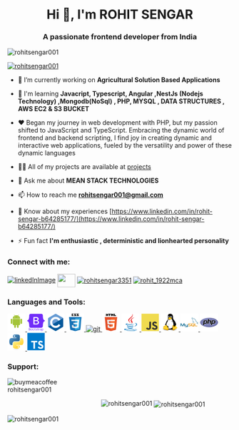 <h1 align="center">Hi 👋, I'm ROHIT SENGAR</h1>
<h3 align="center">A passionate frontend developer from India</h3>

<p align="left"> <img src="https://komarev.com/ghpvc/?username=rohitsengar001&label=Profile%20views&color=0e75b6&style=flat" alt="rohitsengar001" /> </p>

<p align="left"> <a href="https://github.com/ryo-ma/github-profile-trophy"><img src="https://github-profile-trophy.vercel.app/?username=rohitsengar001" alt="rohitsengar001" /></a> </p>

- 🔭 I’m currently working on **Agricultural Solution Based Applications**

- 🌱 I'm learning **Javacript, Typescript, Angular ,NestJs (Nodejs Technology) ,Mongodb(NoSql) , PHP, MYSQL , DATA STRUCTURES , AWS EC2 & S3 BUCKET**
- ❤️ Began my journey in web development with PHP, but my passion shifted to JavaScript and TypeScript. Embracing the dynamic world of frontend and backend scripting, I find joy in creating dynamic and interactive web applications, fueled by the versatility and power of these dynamic languages

- 👨‍💻 All of my projects are available at [projects](https://www.linkedin.com/in/rohit-sengar-b64285177/details/projects/)

- 💬 Ask me about **MEAN STACK TECHNOLOGIES**

- 📫 How to reach me **rohitsengar001@gmail.com**

- 📄 Know about my experiences [https://www.linkedin.com/in/rohit-sengar-b64285177/](https://www.linkedin.com/in/rohit-sengar-b64285177/)

- ⚡ Fun fact **I'm enthusiastic , deterministic and lionhearted personality**

<h3 align="left">Connect with me:</h3>
<p align="left">

<a href="https://linkedin.com/in/rohit-sengar-b64285177"><img src="https://user-images.githubusercontent.com/39033056/159908068-2b7af122-db69-4e74-a381-1e40cf694b80.png" alt="linkedInImage" height="30" width="40" /></a>
<a href="https://stackoverflow.com/users/13087121/rohit" target="blank"><img align="center" src="https://encrypted-tbn0.gstatic.com/images?q=tbn:ANd9GcQtsnwaCMjcKWH7PzD3tn6U-1DQQgWLx4Ib9qqZy3XPG3uda8d2Zl9c-nOJ1qYOMRzgB6k&usqp=CAU" height="30" width="40" /></a>
<a href="https://instagram.com/rohitsengar3351" target="blank"><img align="center" src="https://upload.wikimedia.org/wikipedia/commons/thumb/e/e7/Instagram_logo_2016.svg/1200px-Instagram_logo_2016.svg.png" alt="rohitsengar3351" height="30" width="40" /></a>
<a href="https://www.hackerrank.com/rohit_1922mca" target="blank"><img align="center" src="https://e7.pngegg.com/pngimages/891/900/png-clipart-logo-hackerrank-where-s-weed-java-hacker-thumbnail.png" alt="rohit_1922mca" height="30" width="40" /></a>
</p>

<h3 align="left">Languages and Tools:</h3>
<p align="left"> <a href="https://developer.android.com" target="_blank"> <img src="https://raw.githubusercontent.com/devicons/devicon/master/icons/android/android-original-wordmark.svg" alt="android" width="40" height="40"/> </a> <a href="https://getbootstrap.com" target="_blank"> <img src="https://raw.githubusercontent.com/devicons/devicon/master/icons/bootstrap/bootstrap-plain-wordmark.svg" alt="bootstrap" width="40" height="40"/> </a> <a href="https://www.cprogramming.com/" target="_blank"> <img src="https://raw.githubusercontent.com/devicons/devicon/master/icons/c/c-original.svg" alt="c" width="40" height="40"/> </a> <a href="https://www.w3schools.com/css/" target="_blank"> <img src="https://raw.githubusercontent.com/devicons/devicon/master/icons/css3/css3-original-wordmark.svg" alt="css3" width="40" height="40"/> </a> <a href="https://git-scm.com/" target="_blank"> <img src="https://www.vectorlogo.zone/logos/git-scm/git-scm-icon.svg" alt="git" width="40" height="40"/> </a> <a href="https://www.w3.org/html/" target="_blank"> <img src="https://raw.githubusercontent.com/devicons/devicon/master/icons/html5/html5-original-wordmark.svg" alt="html5" width="40" height="40"/> </a> <a href="https://www.java.com" target="_blank"> <img src="https://raw.githubusercontent.com/devicons/devicon/master/icons/java/java-original.svg" alt="java" width="40" height="40"/> </a> <a href="https://developer.mozilla.org/en-US/docs/Web/JavaScript" target="_blank"> <img src="https://raw.githubusercontent.com/devicons/devicon/master/icons/javascript/javascript-original.svg" alt="javascript" width="40" height="40"/> </a> <a href="https://www.linux.org/" target="_blank"> <img src="https://raw.githubusercontent.com/devicons/devicon/master/icons/linux/linux-original.svg" alt="linux" width="40" height="40"/> </a> <a href="https://www.mysql.com/" target="_blank"> <img src="https://raw.githubusercontent.com/devicons/devicon/master/icons/mysql/mysql-original-wordmark.svg" alt="mysql" width="40" height="40"/> </a> <a href="https://www.php.net" target="_blank"> <img src="https://raw.githubusercontent.com/devicons/devicon/master/icons/php/php-original.svg" alt="php" width="40" height="40"/> </a> <a href="https://www.python.org" target="_blank"> <img src="https://raw.githubusercontent.com/devicons/devicon/master/icons/python/python-original.svg" alt="python" width="40" height="40"/> </a> <a href="https://www.typescriptlang.org/" target="_blank"> <img src="https://raw.githubusercontent.com/devicons/devicon/master/icons/typescript/typescript-original.svg" alt="typescript" width="40" height="40"/> </a> </p>

<h3 align="left">Support:</h3>
<p><a href="https://www.buymeacoffee.com/buymeacoffee rohitsengar001"> <img align="left" src="https://cdn.buymeacoffee.com/buttons/v2/default-yellow.png" height="50" width="210" alt="buymeacoffee rohitsengar001" /></a></p><br><br>

<p><img align="left" src="https://github-readme-stats.vercel.app/api/top-langs?username=rohitsengar001&show_icons=true&locale=en&layout=compact" alt="rohitsengar001" /></p>

<p>&nbsp;<img align="center" src="https://github-readme-stats.vercel.app/api?username=rohitsengar001&show_icons=true&locale=en" alt="rohitsengar001" /></p>

<p><img align="center" src="https://github-readme-streak-stats.herokuapp.com/?user=rohitsengar001&" alt="rohitsengar001" /></p>
